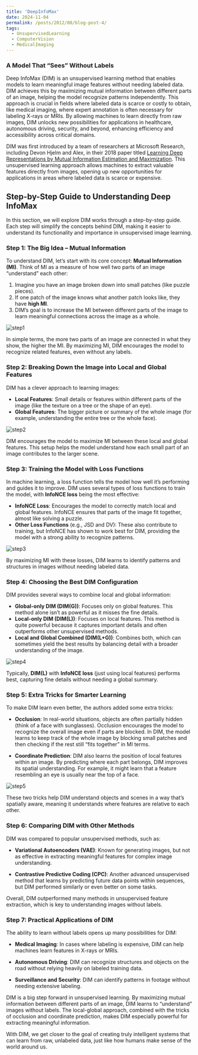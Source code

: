 ```yaml
---
title: 'DeepInfoMax'
date: 2024-11-04
permalink: /posts/2012/08/blog-post-4/
tags:
  - UnsupervisedLearning
  - ComputerVision
  - MedicalImaging
---
```


### A Model That “Sees” Without Labels

Deep InfoMax (DIM) is an unsupervised learning method that enables models to learn meaningful image features without needing labeled data. DIM achieves this by maximizing mutual information between different parts of an image, helping the model recognize patterns independently. This approach is crucial in fields where labeled data is scarce or costly to obtain, like medical imaging, where expert annotation is often necessary for labeling X-rays or MRIs. By allowing machines to learn directly from raw images, DIM unlocks new possibilities for applications in healthcare, autonomous driving, security, and beyond, enhancing efficiency and accessibility across critical domains.

DIM was first introduced by a team of researchers at Microsoft Research, including Devon Hjelm and Alex, in their 2018 paper titled [Learning Deep Representations by Mutual Information Estimation and Maximization](https://arxiv.org/pdf/1808.06670). This unsupervised learning approach allows machines to extract valuable features directly from images, opening up new opportunities for applications in areas where labeled data is scarce or expensive.

## Step-by-Step Guide to Understanding Deep InfoMax

In this section, we will explore DIM works through a step-by-step guide. Each step will simplify the concepts behind DIM, making it easier to understand its functionality and importance in unsupervised image learning.

### Step 1: The Big Idea – Mutual Information

To understand DIM, let’s start with its core concept: **Mutual Information (MI)**. Think of MI as a measure of how well two parts of an image “understand” each other:

1. Imagine you have an image broken down into small patches (like puzzle pieces).
2. If one patch of the image knows what another patch looks like, they have **high MI**.
3. DIM’s goal is to increase the MI between different parts of the image to learn meaningful connections across the image as a whole.

![step1](image.png)

In simple terms, the more two parts of an image are connected in what they show, the higher the MI. By maximizing MI, DIM encourages the model to recognize related features, even without any labels.


### Step 2: Breaking Down the Image into Local and Global Features

DIM has a clever approach to learning images:

- **Local Features**: Small details or features within different parts of the image (like the texture on a tree or the shape of an eye).
- **Global Features**: The bigger picture or summary of the whole image (for example, understanding the entire tree or the whole face).

![step2](image-1.png)

DIM encourages the model to maximize MI between these local and global features. This setup helps the model understand how each small part of an image contributes to the larger scene.

### Step 3: Training the Model with Loss Functions

In machine learning, a loss function tells the model how well it’s performing and guides it to improve. DIM uses several types of loss functions to train the model, with **InfoNCE loss** being the most effective:

- **InfoNCE Loss**: Encourages the model to correctly match local and global features. InfoNCE ensures that parts of the image fit together, almost like solving a puzzle.
- **Other Loss Functions** (e.g., JSD and DV): These also contribute to training, but InfoNCE has shown to work best for DIM, providing the model with a strong ability to recognize patterns.

![step3](image-2.png)

By maximizing MI with these losses, DIM learns to identify patterns and structures in images without needing labeled data.

### Step 4: Choosing the Best DIM Configuration

DIM provides several ways to combine local and global information:

- **Global-only DIM (DIM(G))**: Focuses only on global features. This method alone isn’t as powerful as it misses the fine details.
- **Local-only DIM (DIM(L))**: Focuses on local features. This method is quite powerful because it captures important details and often outperforms other unsupervised methods.
- **Local and Global Combined (DIM(L+G))**: Combines both, which can sometimes yield the best results by balancing detail with a broader understanding of the image.

![step4](image-3.png)

Typically, **DIM(L)** with **InfoNCE loss** (just using local features) performs best, capturing fine details without needing a global summary.


### Step 5: Extra Tricks for Smarter Learning

To make DIM learn even better, the authors added some extra tricks:

- **Occlusion**: In real-world situations, objects are often partially hidden (think of a face with sunglasses). Occlusion encourages the model to recognize the overall image even if parts are blocked. In DIM, the model learns to keep track of the whole image by blocking small patches and then checking if the rest still “fits together” in MI terms.

- **Coordinate Prediction**: DIM also learns the position of local features within an image. By predicting where each part belongs, DIM improves its spatial understanding. For example, it might learn that a feature resembling an eye is usually near the top of a face.

![step5](image-4.png)

These two tricks help DIM understand objects and scenes in a way that’s spatially aware, meaning it understands where features are relative to each other.

### Step 6: Comparing DIM with Other Methods

DIM was compared to popular unsupervised methods, such as:

- **Variational Autoencoders (VAE)**: Known for generating images, but not as effective in extracting meaningful features for complex image understanding.

- **Contrastive Predictive Coding (CPC)**: Another advanced unsupervised method that learns by predicting future data points within sequences, but DIM performed similarly or even better on some tasks.

Overall, DIM outperformed many methods in unsupervised feature extraction, which is key to understanding images without labels.

### Step 7: Practical Applications of DIM

The ability to learn without labels opens up many possibilities for DIM:

- **Medical Imaging**: In cases where labeling is expensive, DIM can help machines learn features in X-rays or MRIs.

- **Autonomous Driving**: DIM can recognize structures and objects on the road without relying heavily on labeled training data.

- **Surveillance and Security**: DIM can identify patterns in footage without needing extensive labeling.


DIM is a big step forward in unsupervised learning. By maximizing mutual information between different parts of an image, DIM learns to “understand” images without labels. The local-global approach, combined with the tricks of occlusion and coordinate prediction, makes DIM especially powerful for extracting meaningful information.

With DIM, we get closer to the goal of creating truly intelligent systems that can learn from raw, unlabeled data, just like how humans make sense of the world around us.




